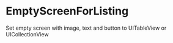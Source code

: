 # EmptyScreenForListing
Set empty screen with image, text and button to UITableView or UICollectionView
